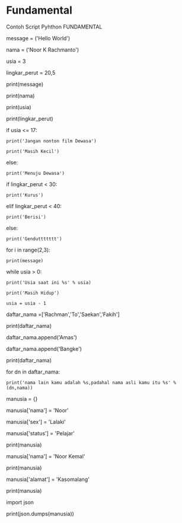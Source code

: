 # Fundamental
Contoh Script Pyhthon FUNDAMENTAL


message = ('Hello World')

nama = ('Noor K Rachmanto')

usia = 3

lingkar_perut = 20,5

print(message)

print(nama)

print(usia)

print(lingkar_perut)


if usia <= 17:

    print('Jangan nonton film Dewasa')
    
    print('Masih Kecil')
    
else:

    print('Menuju Dewasa')


if lingkar_perut < 30:

    print('Kurus')
    
elif lingkar_perut < 40:

    print('Berisi')
    
else:

    print('Genduttttttt')
    

for i in range(2,3):

    print(message)
    

while usia > 0:

    print('Usia saat ini %s' % usia)
   
    print('Masih Hidup')
    
    usia = usia - 1


daftar_nama =['Rachman','To','Saekan','Fakih']

print(daftar_nama)

daftar_nama.append('Amas')

daftar_nama.append('Bangke')

print(daftar_nama)


for dn in daftar_nama:

    print('nama lain kamu adalah %s,padahal nama asli kamu itu %s' % (dn,nama))
    

manusia = {}

manusia['nama'] = 'Noor'

manusia['sex'] = 'Lalaki'

manusia['status'] = 'Pelajar'

print(manusia)

manusia['nama'] = 'Noor Kemal'

print(manusia)

manusia['alamat'] = 'Kasomalang'

print(manusia)


import json

print(json.dumps(manusia))

